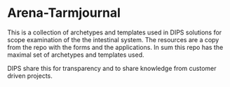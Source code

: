 # Arena-Tarmjournal
This is a collection of archetypes and templates used in DIPS solutions for scope examination of the the intestinal system. 
The resources are a copy from the repo with the forms and the applications. In sum this repo has the maximal set of archetypes and templates used. 

DIPS share this for transparency and to share knowledge from customer driven projects. 
